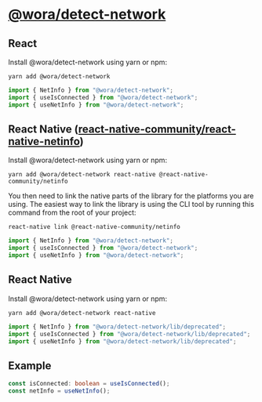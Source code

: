 # [@wora/detect-network](https://github.com/morrys/wora)

## React

Install @wora/detect-network using yarn or npm:

```
yarn add @wora/detect-network
```

```ts
import { NetInfo } from "@wora/detect-network";
import { useIsConnected } from "@wora/detect-network";
import { useNetInfo } from "@wora/detect-network";
```


## React Native ([react-native-community/react-native-netinfo](https://github.com/react-native-community/react-native-netinfo/blob/master/README.md))

Install @wora/detect-network using yarn or npm:

```
yarn add @wora/detect-network react-native @react-native-community/netinfo
```

You then need to link the native parts of the library for the platforms you are using. The easiest way to link the library is using the CLI tool by running this command from the root of your project:

`react-native link @react-native-community/netinfo`


```ts
import { NetInfo } from "@wora/detect-network";
import { useIsConnected } from "@wora/detect-network";
import { useNetInfo } from "@wora/detect-network";
```


## React Native

Install @wora/detect-network using yarn or npm:

```
yarn add @wora/detect-network react-native
```

```ts
import { NetInfo } from "@wora/detect-network/lib/deprecated";
import { useIsConnected } from "@wora/detect-network/lib/deprecated";
import { useNetInfo } from "@wora/detect-network/lib/deprecated";
```

## Example

```ts
const isConnected: boolean = useIsConnected();
const netInfo = useNetInfo();
```
